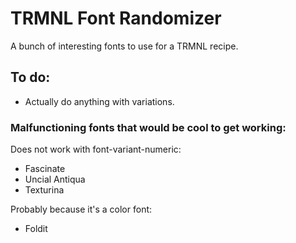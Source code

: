 # TRMNL Font Randomizer

A bunch of interesting fonts to use for a TRMNL recipe.

## To do:

- Actually do anything with variations.

### Malfunctioning fonts that would be cool to get working:

Does not work with font-variant-numeric:

- Fascinate
- Uncial Antiqua
- Texturina

Probably because it's a color font:

- Foldit
